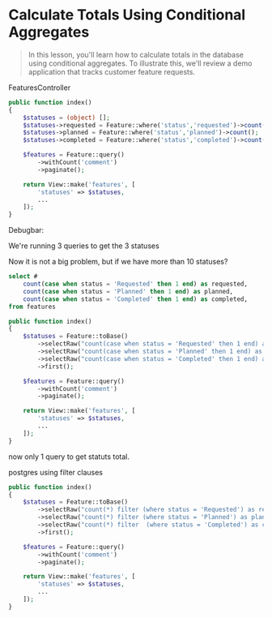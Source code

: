 # Calculate Totals Using Conditional Aggregates

> In this lesson, you'll learn how to calculate totals in the database using conditional aggregates. To illustrate this, we'll review a demo application that tracks customer feature requests.

FeaturesController

```php
public function index()
{
    $statuses = (object) [];
    $statuses->requested = Feature::where('status','requested')->count();
    $statuses->planned = Feature::where('status','planned')->count();
    $statuses->completed = Feature::where('status','completed')->count();

    $features = Feature::query()
        ->withCount('comment')
        ->paginate();

    return View::make('features', [
        'statuses' => $statuses,
        ...
    ]);
}
```

Debugbar:

We're running 3 queries to get the 3 statuses

Now it is not a big problem, but if we have  more than 10 statuses?

```sql
select #
    count(case when status = 'Requested' then 1 end) as requested,
    count(case when status = 'Planned' then 1 end) as planned,
    count(case when status = 'Completed' then 1 end) as completed, 
from features
```

```php
public function index()
{
    $statuses = Feature::toBase()
        ->selectRaw("count(case when status = 'Requested' then 1 end) as requested")
        ->selectRaw("count(case when status = 'Planned' then 1 end) as planned")
        ->selectRaw("count(case when status = 'Completed' then 1 end) as completed")
        ->first();

    $features = Feature::query()
        ->withCount('comment')
        ->paginate();

    return View::make('features', [
        'statuses' => $statuses,
        ...
    ]);
}
```

now only 1 query to get statuts total.

postgres using filter clauses

```php
public function index()
{
    $statuses = Feature::toBase()
        ->selectRaw("count(*) filter (where status = 'Requested') as requested")
        ->selectRaw("count(*) filter (where status = 'Planned') as planned")
        ->selectRaw("count(*) filter  (where status = 'Completed') as completed")
        ->first();

    $features = Feature::query()
        ->withCount('comment')
        ->paginate();

    return View::make('features', [
        'statuses' => $statuses,
        ...
    ]);
}
```
